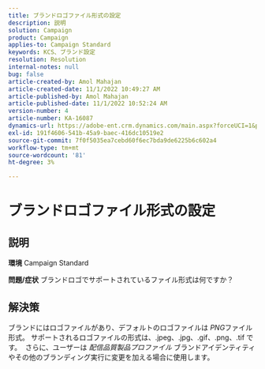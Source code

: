 ```yaml
---
title: ブランドロゴファイル形式の設定
description: 説明
solution: Campaign
product: Campaign
applies-to: Campaign Standard
keywords: KCS、ブランド設定
resolution: Resolution
internal-notes: null
bug: false
article-created-by: Amol Mahajan
article-created-date: 11/1/2022 10:49:27 AM
article-published-by: Amol Mahajan
article-published-date: 11/1/2022 10:52:24 AM
version-number: 4
article-number: KA-16087
dynamics-url: https://adobe-ent.crm.dynamics.com/main.aspx?forceUCI=1&pagetype=entityrecord&etn=knowledgearticle&id=37eab4d6-d259-ed11-9561-6045bd006a22
exl-id: 191f4606-541b-45a9-baec-416dc10519e2
source-git-commit: 7f0f5035ea7cebd60f6ec7bda9de6225b6c602a4
workflow-type: tm+mt
source-wordcount: '81'
ht-degree: 3%

---
```


# ブランドロゴファイル形式の設定

## 説明

<b>環境</b>
Campaign Standard


<b>問題/症状</b>
ブランドロゴでサポートされているファイル形式は何ですか？


## 解決策


ブランドにはロゴファイルがあり、デフォルトのロゴファイルは *PNG*&#x200B;ファイル形式。 サポートされるロゴファイルの形式は、.jpeg、.jpg、.gif、.png、.tif です。  さらに、ユーザーは *配信品質製品プロファイル* ブランドアイデンティティやその他のブランディング実行に変更を加える場合に使用します。
